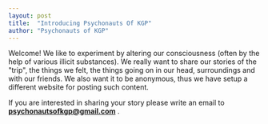 ```yaml
---
layout: post
title:  "Introducing Psychonauts Of KGP"
author: "Psychonauts of KGP"
---
```


Welcome! We like to experiment by altering our consciousness (often by
the help of various illicit substances). We really want to share our
stories of the "trip", the things we felt, the things going on in our
head, surroundings and with our friends. We also want it to be
anonymous, thus we have setup a different website for posting such
content.

If you are interested in sharing your story please write an email to
**psychonautsofkgp@gmail.com** .


